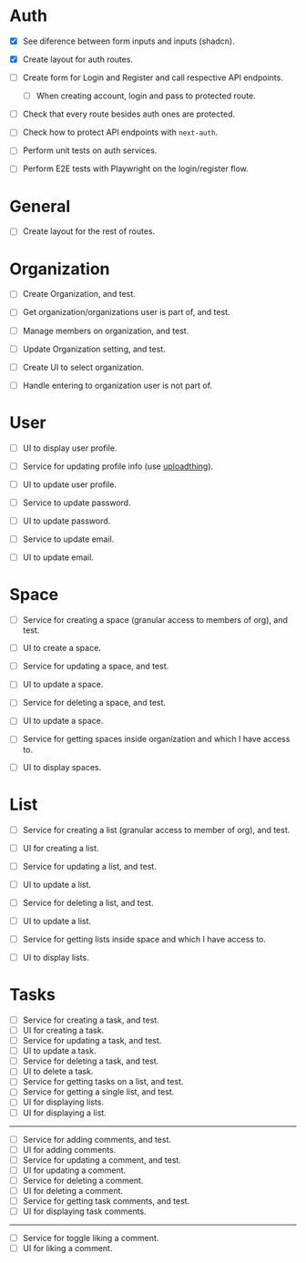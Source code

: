 # Auth

- [X] See diference between form inputs and inputs (shadcn).   
- [X] Create layout for auth routes.   
- [ ] Create form for Login and Register and call respective API endpoints.   
  - [ ] When creating account, login and pass to protected route.   
- [ ] Check that every route besides auth ones are protected.   
- [ ] Check how to protect API endpoints with `next-auth`.   
- [ ] Perform unit tests on auth services.   
- [ ] Perform E2E tests with Playwright on the login/register flow.


# General

- [ ] Create layout for the rest of routes.   


# Organization

- [ ] Create Organization, and test.   
- [ ] Get organization/organizations user is part of, and test.   
- [ ] Manage members on organization, and test.   
- [ ] Update Organization setting, and test.   
- [ ] Create UI to select organization.   
- [ ] Handle entering to organization user is not part of.   


# User

- [ ] UI to display user profile.   
- [ ] Service for updating profile info (use [uploadthing](https://uploadthing.com/)).   
- [ ] UI to update user profile.   
- [ ] Service to update password.   
- [ ] UI to update password.   
- [ ] Service to update email.   
- [ ] UI to update email.   


# Space

- [ ] Service for creating a space (granular access to members of org), and test.   
- [ ] UI to create a space.   
- [ ] Service for updating a space, and test.   
- [ ] UI to update a space.   
- [ ] Service for deleting a space, and test.   
- [ ] UI to update a space.   
- [ ] Service for getting spaces inside organization and which I have access to.   
- [ ] UI to display spaces.   


# List

- [ ] Service for creating a list (granular access to member of org), and test.   
- [ ] UI for creating a list.   
- [ ] Service for updating a list, and test.   
- [ ] UI to update a list.   
- [ ] Service for deleting a list, and test.   
- [ ] UI to update a list.   
- [ ] Service for getting lists inside space and which I have access to.   
- [ ] UI to display lists.   


# Tasks

- [ ] Service for creating a task, and test.   
- [ ] UI for creating a task.   
- [ ] Service for updating a task, and test.   
- [ ] UI to update a task.   
- [ ] Service for deleting a task, and test.   
- [ ] UI to delete a task.   
- [ ] Service for getting tasks on a list, and test.   
- [ ] Service for getting a single list, and test.   
- [ ] UI for displaying lists.   
- [ ] UI for displaying a list.   

---

- [ ] Service for adding comments, and test.   
- [ ] UI for adding comments.   
- [ ] Service for updating a comment, and test.   
- [ ] UI for updating a comment.   
- [ ] Service for deleting a comment.   
- [ ] UI for deleting a comment.   
- [ ] Service for getting task comments, and test.   
- [ ] UI for displaying task comments.   

---

- [ ] Service for toggle liking a comment.   
- [ ] UI for liking a comment.   